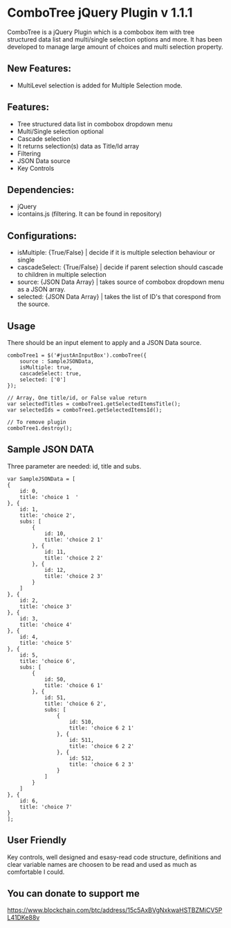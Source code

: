 # ComboTree jQuery Plugin v 1.1.1

ComboTree is a jQuery Plugin which is a combobox item with tree structured data list and multi/single selection options and more. It has been developed to manage large amount of choices and multi selection property. 

## New Features:
- MultiLevel selection is added for Multiple Selection mode.

## Features:
- Tree structured data list in combobox dropdown menu
- Multi/Single selection optional
- Cascade selection
- It returns selection(s) data as Title/Id array
- Filtering
- JSON Data source
- Key Controls
 
## Dependencies:
- jQuery
- icontains.js (filtering. It can be found in repository)
 
## Configurations:
- isMultiple: {True/False} | decide if it is multiple selection behaviour or single
- cascadeSelect: {True/False} | decide if parent selection should cascade to children in multiple selection
- source: {JSON Data Array} | takes source of combobox dropdown menu as a JSON array.
- selected: {JSON Data Array} | takes the list of ID's that corespond from the source.

## Usage

There should be an input element to apply and a JSON Data source.

	comboTree1 = $('#justAnInputBox').comboTree({
		source : SampleJSONData,
		isMultiple: true,
		cascadeSelect: true,
		selected: ['0']
	});

	// Array, One title/id, or False value return
	var selectedTitles = comboTree1.getSelectedItemsTitle();
	var selectedIds = comboTree1.getSelectedItemsId();
	
	// To remove plugin
	comboTree1.destroy();
	


## Sample JSON DATA

Three parameter are needed: id, title and subs.

	var SampleJSONData = [
	{
	    id: 0,
	    title: 'choice 1  '
	}, {
	    id: 1,
	    title: 'choice 2',
	    subs: [
	        {
	            id: 10,
	            title: 'choice 2 1'
	        }, {
	            id: 11,
	            title: 'choice 2 2'
	        }, {
	            id: 12,
	            title: 'choice 2 3'
	        }
	    ]
	}, {
	    id: 2,
	    title: 'choice 3'
	}, {
	    id: 3,
	    title: 'choice 4'
	}, {
	    id: 4,
	    title: 'choice 5'
	}, {
	    id: 5,
	    title: 'choice 6',
	    subs: [
	        {
	            id: 50,
	            title: 'choice 6 1'
	        }, {
	            id: 51,
	            title: 'choice 6 2',
	            subs: [
	                {
	                    id: 510,
	                    title: 'choice 6 2 1'
	                }, {
	                    id: 511,
	                    title: 'choice 6 2 2'
	                }, {
	                    id: 512,
	                    title: 'choice 6 2 3'
	                }
	            ]
	        }
	    ]
	}, {
	    id: 6,
	    title: 'choice 7'
	}
	];


## User Friendly

Key controls, well designed and esasy-read code structure, definitions and clear variable names are choosen to be read and used as much as comfortable I could.


## You can donate to support me

https://www.blockchain.com/btc/address/15c5AxBVgNxkwaHSTBZMiCV5PL41DKe88v
